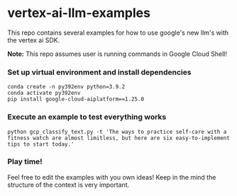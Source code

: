 # vertex-ai-llm-examples
This repo contains several examples for how to use google's new llm's with the vertex ai SDK.

**Note:** This repo assumes user is running commands in Google Cloud Shell!

### Set up virtual environment and install dependencies
```
conda create -n py392env python=3.9.2
conda activate py392env
pip install google-cloud-aiplatform==1.25.0
```

### Execute an example to test everything works
```
python gcp_classify_text.py -t 'The ways to practice self-care with a fitness watch are almost limitless, but here are six easy-to-implement tips to start today.'
```

### Play time!
Feel free to edit the examples with you own ideas! Keep in the mind the structure of the context is very important. 
